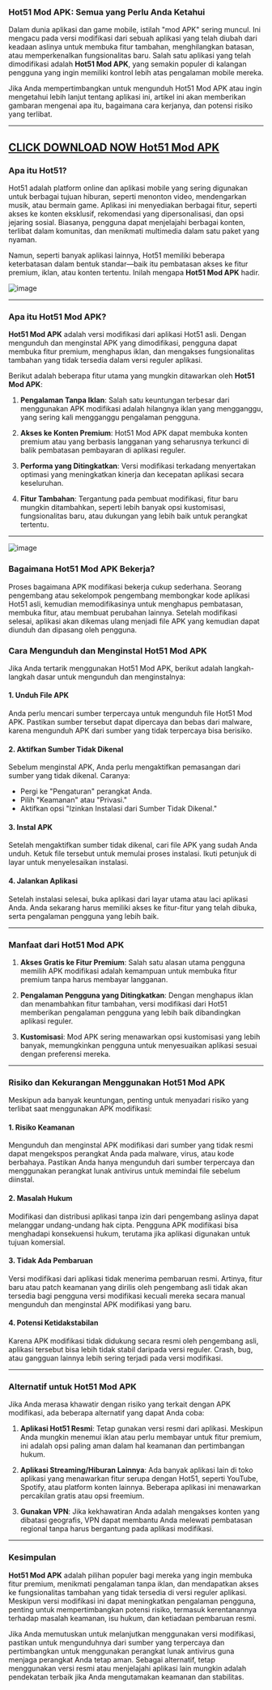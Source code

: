 ### **Hot51 Mod APK: Semua yang Perlu Anda Ketahui**

Dalam dunia aplikasi dan game mobile, istilah "mod APK" sering muncul. Ini mengacu pada versi modifikasi dari sebuah aplikasi yang telah diubah dari keadaan aslinya untuk membuka fitur tambahan, menghilangkan batasan, atau memperkenalkan fungsionalitas baru. Salah satu aplikasi yang telah dimodifikasi adalah **Hot51 Mod APK**, yang semakin populer di kalangan pengguna yang ingin memiliki kontrol lebih atas pengalaman mobile mereka.

Jika Anda mempertimbangkan untuk mengunduh Hot51 Mod APK atau ingin mengetahui lebih lanjut tentang aplikasi ini, artikel ini akan memberikan gambaran mengenai apa itu, bagaimana cara kerjanya, dan potensi risiko yang terlibat.

---

## [CLICK DOWNLOAD NOW Hot51 Mod APK](https://modfyp.com/hot51/)

### **Apa itu Hot51?**

Hot51 adalah platform online dan aplikasi mobile yang sering digunakan untuk berbagai tujuan hiburan, seperti menonton video, mendengarkan musik, atau bermain game. Aplikasi ini menyediakan berbagai fitur, seperti akses ke konten eksklusif, rekomendasi yang dipersonalisasi, dan opsi jejaring sosial. Biasanya, pengguna dapat menjelajahi berbagai konten, terlibat dalam komunitas, dan menikmati multimedia dalam satu paket yang nyaman.

Namun, seperti banyak aplikasi lainnya, Hot51 memiliki beberapa keterbatasan dalam bentuk standar—baik itu pembatasan akses ke fitur premium, iklan, atau konten tertentu. Inilah mengapa **Hot51 Mod APK** hadir.

![image](https://github.com/user-attachments/assets/dea77c1f-807c-45b3-9f26-47eb838b1aed)


---

### **Apa itu Hot51 Mod APK?**

**Hot51 Mod APK** adalah versi modifikasi dari aplikasi Hot51 asli. Dengan mengunduh dan menginstal APK yang dimodifikasi, pengguna dapat membuka fitur premium, menghapus iklan, dan mengakses fungsionalitas tambahan yang tidak tersedia dalam versi reguler aplikasi.

Berikut adalah beberapa fitur utama yang mungkin ditawarkan oleh **Hot51 Mod APK**:

1. **Pengalaman Tanpa Iklan**: Salah satu keuntungan terbesar dari menggunakan APK modifikasi adalah hilangnya iklan yang mengganggu, yang sering kali mengganggu pengalaman pengguna.

2. **Akses ke Konten Premium**: Hot51 Mod APK dapat membuka konten premium atau yang berbasis langganan yang seharusnya terkunci di balik pembatasan pembayaran di aplikasi reguler.

3. **Performa yang Ditingkatkan**: Versi modifikasi terkadang menyertakan optimasi yang meningkatkan kinerja dan kecepatan aplikasi secara keseluruhan.

4. **Fitur Tambahan**: Tergantung pada pembuat modifikasi, fitur baru mungkin ditambahkan, seperti lebih banyak opsi kustomisasi, fungsionalitas baru, atau dukungan yang lebih baik untuk perangkat tertentu.

---

![image](https://github.com/user-attachments/assets/eff41f3b-5bc8-4fd3-a524-98e1c1df2fac)


### **Bagaimana Hot51 Mod APK Bekerja?**

Proses bagaimana APK modifikasi bekerja cukup sederhana. Seorang pengembang atau sekelompok pengembang membongkar kode aplikasi Hot51 asli, kemudian memodifikasinya untuk menghapus pembatasan, membuka fitur, atau membuat perubahan lainnya. Setelah modifikasi selesai, aplikasi akan dikemas ulang menjadi file APK yang kemudian dapat diunduh dan dipasang oleh pengguna.

### **Cara Mengunduh dan Menginstal Hot51 Mod APK**

Jika Anda tertarik menggunakan Hot51 Mod APK, berikut adalah langkah-langkah dasar untuk mengunduh dan menginstalnya:

#### **1. Unduh File APK**
Anda perlu mencari sumber terpercaya untuk mengunduh file Hot51 Mod APK. Pastikan sumber tersebut dapat dipercaya dan bebas dari malware, karena mengunduh APK dari sumber yang tidak terpercaya bisa berisiko.

#### **2. Aktifkan Sumber Tidak Dikenal**
Sebelum menginstal APK, Anda perlu mengaktifkan pemasangan dari sumber yang tidak dikenal. Caranya:
   - Pergi ke "Pengaturan" perangkat Anda.
   - Pilih "Keamanan" atau "Privasi."
   - Aktifkan opsi "Izinkan Instalasi dari Sumber Tidak Dikenal."

#### **3. Instal APK**
Setelah mengaktifkan sumber tidak dikenal, cari file APK yang sudah Anda unduh. Ketuk file tersebut untuk memulai proses instalasi. Ikuti petunjuk di layar untuk menyelesaikan instalasi.

#### **4. Jalankan Aplikasi**
Setelah instalasi selesai, buka aplikasi dari layar utama atau laci aplikasi Anda. Anda sekarang harus memiliki akses ke fitur-fitur yang telah dibuka, serta pengalaman pengguna yang lebih baik.

---

### **Manfaat dari Hot51 Mod APK**

1. **Akses Gratis ke Fitur Premium**: Salah satu alasan utama pengguna memilih APK modifikasi adalah kemampuan untuk membuka fitur premium tanpa harus membayar langganan.

2. **Pengalaman Pengguna yang Ditingkatkan**: Dengan menghapus iklan dan menambahkan fitur tambahan, versi modifikasi dari Hot51 memberikan pengalaman pengguna yang lebih baik dibandingkan aplikasi reguler.

3. **Kustomisasi**: Mod APK sering menawarkan opsi kustomisasi yang lebih banyak, memungkinkan pengguna untuk menyesuaikan aplikasi sesuai dengan preferensi mereka.

---

### **Risiko dan Kekurangan Menggunakan Hot51 Mod APK**

Meskipun ada banyak keuntungan, penting untuk menyadari risiko yang terlibat saat menggunakan APK modifikasi:

#### **1. Risiko Keamanan**
Mengunduh dan menginstal APK modifikasi dari sumber yang tidak resmi dapat mengekspos perangkat Anda pada malware, virus, atau kode berbahaya. Pastikan Anda hanya mengunduh dari sumber terpercaya dan menggunakan perangkat lunak antivirus untuk memindai file sebelum diinstal.

#### **2. Masalah Hukum**
Modifikasi dan distribusi aplikasi tanpa izin dari pengembang aslinya dapat melanggar undang-undang hak cipta. Pengguna APK modifikasi bisa menghadapi konsekuensi hukum, terutama jika aplikasi digunakan untuk tujuan komersial.

#### **3. Tidak Ada Pembaruan**
Versi modifikasi dari aplikasi tidak menerima pembaruan resmi. Artinya, fitur baru atau patch keamanan yang dirilis oleh pengembang asli tidak akan tersedia bagi pengguna versi modifikasi kecuali mereka secara manual mengunduh dan menginstal APK modifikasi yang baru.

#### **4. Potensi Ketidakstabilan**
Karena APK modifikasi tidak didukung secara resmi oleh pengembang asli, aplikasi tersebut bisa lebih tidak stabil daripada versi reguler. Crash, bug, atau gangguan lainnya lebih sering terjadi pada versi modifikasi.

---

### **Alternatif untuk Hot51 Mod APK**

Jika Anda merasa khawatir dengan risiko yang terkait dengan APK modifikasi, ada beberapa alternatif yang dapat Anda coba:

1. **Aplikasi Hot51 Resmi**: Tetap gunakan versi resmi dari aplikasi. Meskipun Anda mungkin menemui iklan atau perlu membayar untuk fitur premium, ini adalah opsi paling aman dalam hal keamanan dan pertimbangan hukum.

2. **Aplikasi Streaming/Hiburan Lainnya**: Ada banyak aplikasi lain di toko aplikasi yang menawarkan fitur serupa dengan Hot51, seperti YouTube, Spotify, atau platform konten lainnya. Beberapa aplikasi ini menawarkan percakilan gratis atau opsi freemium.

3. **Gunakan VPN**: Jika kekhawatiran Anda adalah mengakses konten yang dibatasi geografis, VPN dapat membantu Anda melewati pembatasan regional tanpa harus bergantung pada aplikasi modifikasi.

---

### **Kesimpulan**

**Hot51 Mod APK** adalah pilihan populer bagi mereka yang ingin membuka fitur premium, menikmati pengalaman tanpa iklan, dan mendapatkan akses ke fungsionalitas tambahan yang tidak tersedia di versi reguler aplikasi. Meskipun versi modifikasi ini dapat meningkatkan pengalaman pengguna, penting untuk mempertimbangkan potensi risiko, termasuk kerentanannya terhadap masalah keamanan, isu hukum, dan ketiadaan pembaruan resmi.

Jika Anda memutuskan untuk melanjutkan menggunakan versi modifikasi, pastikan untuk mengunduhnya dari sumber yang terpercaya dan pertimbangkan untuk menggunakan perangkat lunak antivirus guna menjaga perangkat Anda tetap aman. Sebagai alternatif, tetap menggunakan versi resmi atau menjelajahi aplikasi lain mungkin adalah pendekatan terbaik jika Anda mengutamakan keamanan dan stabilitas.

